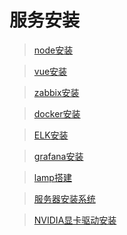 # 服务安装

>[node安装](/yunwei/install-all/node-install)

>[vue安装](/yunwei/install-all/vue-install)

>[zabbix安装](/yunwei/install-all/zabbix-install)

>[docker安装](/yunwei/install-all/docker-install-delete)

>[ELK安装](/yunwei/install-all/elk-install)

>[grafana安装](/yunwei/install-all/grafana-install)

>[lamp搭建](/yunwei/install-all/lamp-install)

>[服务器安装系统](/yunwei/install-all/server-install)

>[NVIDIA显卡驱动安装](/yunwei/install-all/dell-driver-install)
